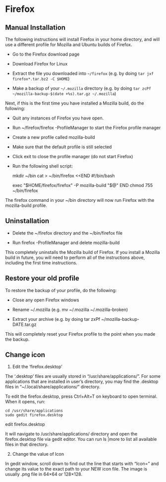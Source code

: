# Firefox

## Manual Installation

The following instructions will install Firefox in your home directory, and will use a different profile for Mozilla and Ubuntu builds of Firefox.

* Go to the Firefox download page

* Download Firefox for Linux

* Extract the file you downloaded into `~/firefox` (e.g. by doing `tar jxf firefox*.tar.bz2 -C $HOME`)

* Make a backup of your `~/.mozilla` directory (e.g. by doing `tar zcPf ~/mozilla-backup-$(date +%s).tar.gz ~/.mozilla`)

Next, if this is the first time you have installed a Mozilla build, do the following:

* Quit any instances of Firefox you have open.

* Run ~/firefox/firefox -ProfileManager to start the Firefox profile manager

* Create a new profile called mozilla-build

* Make sure that the default profile is still selected

* Click exit to close the profile manager (do not start Firefox)

* Run the following shell script:

    mkdir ~/bin
    cat > ~/bin/firefox <<END
    #!/bin/bash

    exec "\$HOME/firefox/firefox" -P mozilla-build "\$@"
    END
    chmod 755 ~/bin/firefox

The firefox command in your ~/bin directory will now run Firefox with the mozilla-build profile.

## Uninstallation

* Delete the ~/firefox directory and the ~/bin/firefox file

* Run firefox -ProfileManager and delete mozilla-build

This completely uninstalls the Mozilla build of Firefox. If you install a Mozilla build in future, you will need to perform all of the instructions above, including the first time instructions.

## Restore your old profile

To restore the backup of your profile, do the following:

* Close any open Firefox windows

* Rename ~/.mozilla (e.g. mv ~/.mozilla ~/.mozilla-broken)

* Extract your archive (e.g. by doing tar zxPf ~/mozilla-backup-DATE.tar.gz

This will completely reset your Firefox profile to the point when you made the backup.



## Change icon


1. Edit the ‘firefox.desktop’

The ‘.desktop’ files are usually stored in “/usr/share/applications/”. For some applications that are installed in user’s directory, you may find the .desktop files in “~/.local/share/applications/” directory.

To edit the firefox.desktop, press Ctrl+Alt+T on keyboard to open terminal. When it opens, run:

    cd /usr/share/applications
    sudo gedit firefox.desktop

edit firefox.desktop

It will navigate to /usr/share/applications/ directory and open the firefox.desktop file via gedit editor. You can run ls |more to list all available files in that directory.

2. Change the value of Icon

In gedit window, scroll down to find out the line that starts with “Icon=” and change its value to the exact path to your NEW icon file. The image is usually .png file in 64×64 or 128×128.

